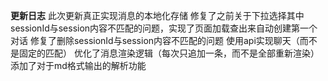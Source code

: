 **更新日志**
此次更新真正实现消息的本地化存储
修复了之前关于下拉选择其中sessionId与session内容不匹配的问题，实现了页面加载查出来自动创建第一个对话
修复了删除sessionId与session内容不匹配的问题
使用api实现聊天（而不是固定的匹配）
优化了消息渲染逻辑（每次只追加一条，而不是全部重新渲染）
添加了对于md格式输出的解析功能
